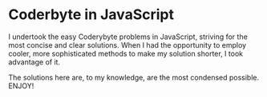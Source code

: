 # Coderbyte in JavaScript

I undertook the easy Coderybyte problems in JavaScript, striving for the most concise and clear solutions. When I had the opportunity to employ cooler, more sophisticated methods to make my solution shorter, I took advantage of it.

The solutions here are, to my knowledge, are the most condensed possible. ENJOY!
